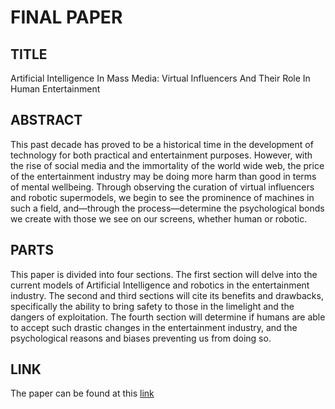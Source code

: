 # FINAL PAPER

## TITLE
Artificial Intelligence In Mass Media: Virtual Influencers And Their Role In Human Entertainment

## ABSTRACT
This past decade has proved to be a historical time in the development of technology for both practical and entertainment purposes. However, with the rise of social media and the immortality of the world wide web, the price of the entertainment industry may be doing more harm than good in terms of mental wellbeing. Through observing the curation of virtual influencers and robotic supermodels, we begin to see the prominence of machines in such a field, and––through the process––determine the psychological bonds we create with those we see on our screens, whether human or robotic.

## PARTS
This paper is divided into four sections. The first section will delve into the current models of Artificial Intelligence and robotics in the entertainment industry. The second and third sections will cite its benefits and drawbacks, specifically the ability to bring safety to those in the limelight and the dangers of exploitation. The fourth section will determine if humans are able to accept such drastic changes in the entertainment industry, and the psychological reasons and biases preventing us from doing so.

## LINK
The paper can be found at this [link](https://docs.google.com/document/d/1TDuKxJqR9WNQpL6kdYa22Q6JOpUftiiUWVrEKqCntOg/edit?usp=sharing)
